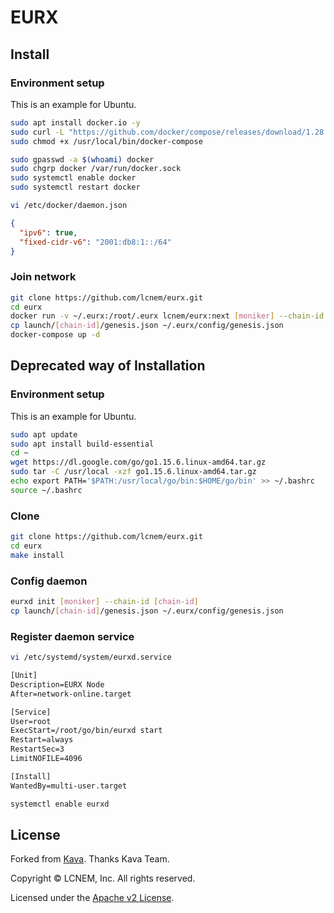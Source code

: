 # EURX

## Install

### Environment setup

This is an example for Ubuntu.

```bash
sudo apt install docker.io -y
sudo curl -L "https://github.com/docker/compose/releases/download/1.28.4/docker-compose-$(uname -s)-$(uname -m)" -o /usr/local/bin/docker-compose
sudo chmod +x /usr/local/bin/docker-compose

sudo gpasswd -a $(whoami) docker
sudo chgrp docker /var/run/docker.sock
sudo systemctl enable docker
sudo systemctl restart docker
```

```bash
vi /etc/docker/daemon.json
```

```json
{
  "ipv6": true,
  "fixed-cidr-v6": "2001:db8:1::/64"
}
```

### Join network

```bash
git clone https://github.com/lcnem/eurx.git
cd eurx
docker run -v ~/.eurx:/root/.eurx lcnem/eurx:next [moniker] --chain-id [chain-id]
cp launch/[chain-id]/genesis.json ~/.eurx/config/genesis.json
docker-compose up -d
```

## Deprecated way of Installation

### Environment setup

This is an example for Ubuntu.

```bash
sudo apt update
sudo apt install build-essential
cd ~
wget https://dl.google.com/go/go1.15.6.linux-amd64.tar.gz
sudo tar -C /usr/local -xzf go1.15.6.linux-amd64.tar.gz
echo export PATH='$PATH:/usr/local/go/bin:$HOME/go/bin' >> ~/.bashrc
source ~/.bashrc
```

### Clone

```bash
git clone https://github.com/lcnem/eurx.git
cd eurx
make install
```

### Config daemon

```bash
eurxd init [moniker] --chain-id [chain-id]
cp launch/[chain-id]/genesis.json ~/.eurx/config/genesis.json
```

### Register daemon service

```bash
vi /etc/systemd/system/eurxd.service
```

```txt
[Unit]
Description=EURX Node
After=network-online.target

[Service]
User=root
ExecStart=/root/go/bin/eurxd start
Restart=always
RestartSec=3
LimitNOFILE=4096

[Install]
WantedBy=multi-user.target
```

```bash
systemctl enable eurxd
```

## License

Forked from [Kava](github.com/Kava-Labs/kava).
Thanks Kava Team.

Copyright © LCNEM, Inc. All rights reserved.

Licensed under the [Apache v2 License](LICENSE.md).
